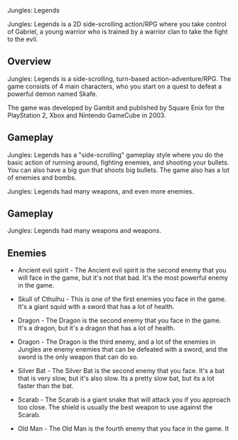 Jungles: Legends

Jungles: Legends is a 2D side-scrolling action/RPG where you take control of Gabriel, a young warrior who is trained by a warrior clan to take the fight to the evil.

## Overview

Jungles: Legends is a side-scrolling, turn-based action-adventure/RPG. The game consists of 4 main characters, who you start on a quest to defeat a powerful demon named Skafe.

The game was developed by Gambit and published by Square Enix for the PlayStation 2, Xbox and Nintendo GameCube in 2003.

## Gameplay

Jungles: Legends has a "side-scrolling" gameplay style where you do the basic action of running around, fighting enemies, and shooting your bullets. You can also have a big gun that shoots big bullets. The game also has a lot of enemies and bombs.

Jungles: Legends had many weapons, and even more enemies.

## Gameplay

Jungles: Legends had many weapons and weapons.

## Enemies

*   Ancient evil spirit - The Ancient evil spirit is the second enemy that you will face in the game, but it's not that bad. It's the most powerful enemy in the game.

*   Skull of Cthulhu - This is one of the first enemies you face in the game. It's a giant squid with a sword that has a lot of health.

*   Dragon - The Dragon is the second enemy that you face in the game. It's a dragon, but it's a dragon that has a lot of health.

*   Dragon - The Dragon is the third enemy, and a lot of the enemies in Jungles are enemy enemies that can be defeated with a sword, and the sword is the only weapon that can do so.

*   Silver Bat - The Silver Bat is the second enemy that you face. It's a bat that is very slow, but it's also slow. Its a pretty slow bat, but its a lot faster than the bat.

*   Scarab - The Scarab is a giant snake that will attack you if you approach too close. The shield is usually the best weapon to use against the Scarab.

*   Old Man - The Old Man is the fourth enemy that you face in the game. It